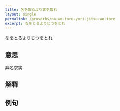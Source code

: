 ```yaml
---
title: 名を取るより実を取れ
layout: single
permalink: /proverbs/na-wo-toru-yori-jitsu-wo-tore
excerpt: なをとるよりじつをとれ
---
```


なをとるよりじつをとれ

## 意思

弃名求实

## 解释

## 例句

